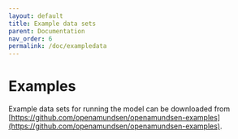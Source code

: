 ```yaml
---
layout: default
title: Example data sets
parent: Documentation
nav_order: 6
permalink: /doc/exampledata
---
```


# Examples

Example data sets for running the model can be downloaded from [https://github.com/openamundsen/openamundsen-examples](https://github.com/openamundsen/openamundsen-examples).
